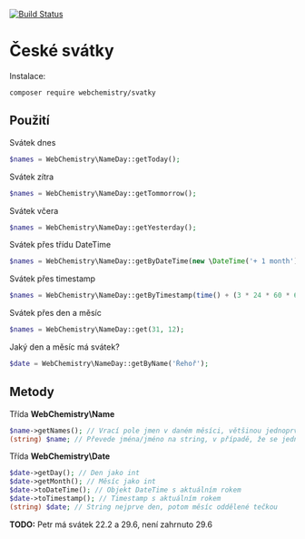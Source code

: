 [![Build Status](https://travis-ci.org/WebChemistry/svatky.svg?branch=master)](https://travis-ci.org/WebChemistry/svatky)

# České svátky

Instalace:
```
composer require webchemistry/svatky
```

## Použití

Svátek dnes
```php
$names = WebChemistry\NameDay::getToday();
```

Svátek zítra
```php
$names = WebChemistry\NameDay::getTommorrow();
```

Svátek včera
```php
$names = WebChemistry\NameDay::getYesterday();
```

Svátek přes třídu DateTime
```php
$names = WebChemistry\NameDay::getByDateTime(new \DateTime('+ 1 month'));
```

Svátek přes timestamp
```php
$names = WebChemistry\NameDay::getByTimestamp(time() + (3 * 24 * 60 * 60));
```

Svátek přes den a měsíc
```php
$names = WebChemistry\NameDay::get(31, 12);
```

Jaký den a měsíc má svátek?
```php
$date = WebChemistry\NameDay::getByName('Řehoř');
```

## Metody

Třída **WebChemistry\Name**
```php
$name->getNames(); // Vrací pole jmen v daném měsíci, většinou jednoprvkový
(string) $name; // Převede jména/jméno na string, v případě, že se jedná o více jmen, tak jsou oddělené čárkou a mezerou tzn. ", " 
```

Třída **WebChemistry\Date**
```php
$date->getDay(); // Den jako int
$date->getMonth(); // Měsíc jako int
$date->toDateTime(); // Objekt DateTime s aktuálním rokem
$date->toTimestamp(); // Timestamp s aktuálním rokem
(string) $date; // String nejprve den, potom měsíc oddělené tečkou
```

**TODO:** Petr má svátek 22.2 a 29.6, není zahrnuto 29.6
